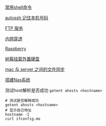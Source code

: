 [常用shell命令](科技/vps/常用shell命令.md) 

[autossh 记住本机号码](科技/vps/autossh.md)

[FTP 服务](科技/vps/ftp.md)

[内网穿透](科技/vps/内网穿透.md)

[Raspberry](科技/vps/rashbarry.md)

[树莓挂载外置硬盘](科技/vps/raspberry_festplatt.md)

[mac 与 server 之间的文件同步](科技/vps/syncfile.md)

[搭建Nas系统](科技/vps/nas.md)

测试host解析是否成功 `getent ahosts <hostname>`

```shell
# 测试是否解释成功
getent ahosts <hostname>
# 显示自己地址
hostname -I
curl ifconfig.me
```



